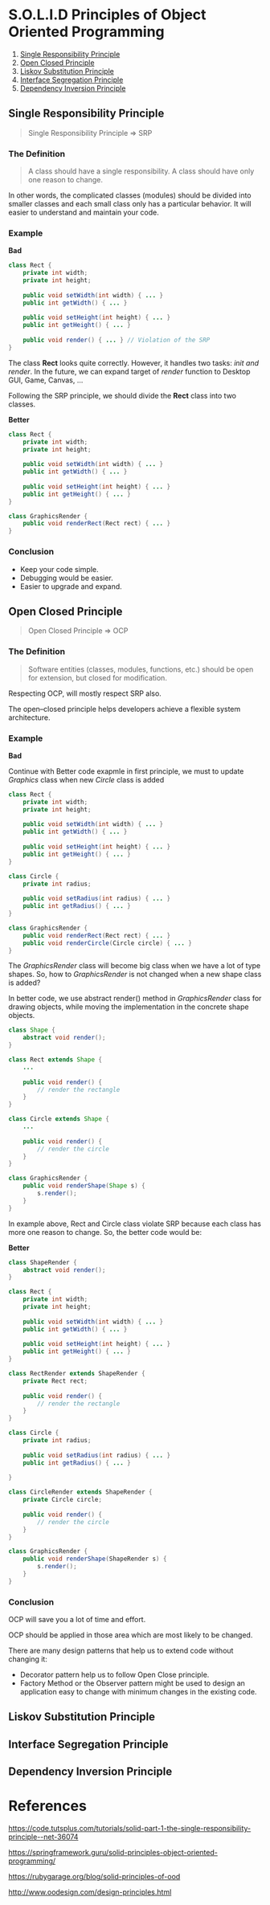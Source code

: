 # S.O.L.I.D Principles of Object Oriented Programming

1. [Single Responsibility Principle](#single_responsibility_principle)
2. [Open Closed Principle](#open_closed_principle)
3. [Liskov Substitution Principle](#liskov_substitution_principle)
4. [Interface Segregation Principle](#interface_segregation_principle)
5. [Dependency Inversion Principle](#dependency_inversion_principle)

## Single Responsibility Principle

> Single Responsibility Principle => SRP

### The Definition

> A class should have a single responsibility. A class should have only one reason to change.

In other words, the complicated classes (modules) should be divided into smaller classes and each small class only has a particular behavior. It will easier to understand and maintain your code.

### Example

**Bad**
```java
class Rect {
    private int width;
    private int height;
    
    public void setWidth(int width) { ... }    
    public int getWidth() { ... }
    
    public void setHeight(int height) { ... }    
    public int getHeight() { ... }
    
    public void render() { ... } // Violation of the SRP
}
```

The class **Rect** looks quite correctly. However, it handles two tasks: *init and render*. In the future, we can expand target of *render* function to Desktop GUI, Game, Canvas, ...

Following the SRP principle, we should divide the **Rect** class into two classes.

**Better**
```java
class Rect {
    private int width;
    private int height;
    
    public void setWidth(int width) { ... }    
    public int getWidth() { ... }
    
    public void setHeight(int height) { ... }    
    public int getHeight() { ... }
}

class GraphicsRender {
    public void renderRect(Rect rect) { ... }
}
```

### Conclusion
* Keep your code simple.
* Debugging would be easier.
* Easier to upgrade and expand.

## Open Closed Principle

> Open Closed Principle => OCP

### The Definition

> Software entities (classes, modules, functions, etc.) should be open for extension, but closed for modification.

Respecting OCP, will mostly respect SRP also.

The open–closed principle helps developers achieve a flexible system architecture.

### Example

**Bad**

Continue with Better code exapmle in first principle, we must to update *Graphics* class when new *Circle* class is added 
```java
class Rect {
    private int width;
    private int height;
    
    public void setWidth(int width) { ... }    
    public int getWidth() { ... }
    
    public void setHeight(int height) { ... }    
    public int getHeight() { ... }
}

class Circle {
    private int radius;
    
    public void setRadius(int radius) { ... }    
    public int getRadius() { ... }
}

class GraphicsRender {
    public void renderRect(Rect rect) { ... }
    public void renderCircle(Circle circle) { ... }
}
```

The *GraphicsRender* class will become big class when we have a lot of type shapes. So, how to *GraphicsRender* is not changed when a new shape class is added?

In better code, we use abstract render() method in *GraphicsRender* class for drawing objects, while moving the implementation in the concrete shape objects.

```java
class Shape {
    abstract void render();
}

class Rect extends Shape {
    ...
    
    public void render() {
 		// render the rectangle
 	}
}

class Circle extends Shape {
    ...
    
    public void render() {
 		// render the circle
 	}    
}

class GraphicsRender {
    public void renderShape(Shape s) {
        s.render();
    }
}
```

In example above, Rect and Circle class violate SRP because each class has more one reason to change. So, the better code would be:

**Better**
```java
class ShapeRender {
    abstract void render();
}

class Rect {
    private int width;
    private int height;
    
    public void setWidth(int width) { ... }    
    public int getWidth() { ... }
    
    public void setHeight(int height) { ... }    
    public int getHeight() { ... }
}

class RectRender extends ShapeRender {
    private Rect rect;
    
    public void render() {
 		// render the rectangle
 	}
}

class Circle {
    private int radius;
    
    public void setRadius(int radius) { ... }    
    public int getRadius() { ... }
    
}

class CircleRender extends ShapeRender {    
    private Circle circle;
    
    public void render() {
 		// render the circle
 	}
}

class GraphicsRender {
    public void renderShape(ShapeRender s) {
        s.render();
    }
}
```

### Conclusion

OCP will save you a lot of time and effort.

OCP should be applied in those area which are most likely to be changed.

There are many design patterns that help us to extend code without changing it:
* Decorator pattern help us to follow Open Close principle. 
* Factory Method or the Observer pattern might be used to design an application easy to change with minimum changes in the existing code.

## Liskov Substitution Principle
## Interface Segregation Principle
## Dependency Inversion Principle

# References

https://code.tutsplus.com/tutorials/solid-part-1-the-single-responsibility-principle--net-36074

https://springframework.guru/solid-principles-object-oriented-programming/

https://rubygarage.org/blog/solid-principles-of-ood

http://www.oodesign.com/design-principles.html
